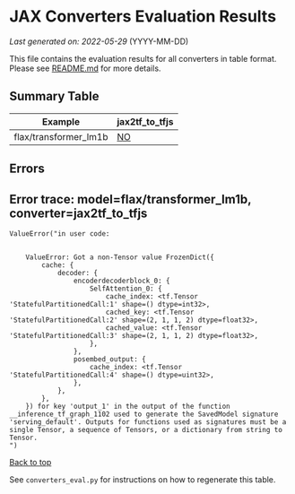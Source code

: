 # JAX Converters Evaluation Results

*Last generated on: 2022-05-29* (YYYY-MM-DD)

This file contains the evaluation results for all converters in table format.
Please see [README.md](README.md) for more details.

## Summary Table

| Example | jax2tf_to_tfjs |
| --- | --- |
| flax/transformer_lm1b | [NO](#error-trace-modelflaxtransformer_lm1b-converterjax2tf_to_tfjs) |

## Errors

## Error trace: model=flax/transformer_lm1b, converter=jax2tf_to_tfjs
```
ValueError("in user code:


    ValueError: Got a non-Tensor value FrozenDict({
        cache: {
            decoder: {
                encoderdecoderblock_0: {
                    SelfAttention_0: {
                        cache_index: <tf.Tensor 'StatefulPartitionedCall:1' shape=() dtype=int32>,
                        cached_key: <tf.Tensor 'StatefulPartitionedCall:2' shape=(2, 1, 1, 2) dtype=float32>,
                        cached_value: <tf.Tensor 'StatefulPartitionedCall:3' shape=(2, 1, 1, 2) dtype=float32>,
                    },
                },
                posembed_output: {
                    cache_index: <tf.Tensor 'StatefulPartitionedCall:4' shape=() dtype=uint32>,
                },
            },
        },
    }) for key 'output_1' in the output of the function __inference_tf_graph_1102 used to generate the SavedModel signature 'serving_default'. Outputs for functions used as signatures must be a single Tensor, a sequence of Tensors, or a dictionary from string to Tensor.
")
```
[Back to top](#summary-table)

See `converters_eval.py` for instructions on how to regenerate this table.
